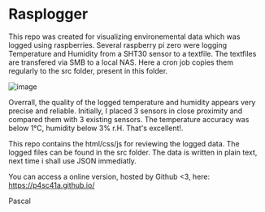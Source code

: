 <h1> Rasplogger </h1>

This repo was created for visualizing environemental data which was logged using raspberries.
Several raspberry pi zero were logging Temperature and Humidity from a SHT30 sensor to a textfile.
The textfiles are transfered via SMB to a local NAS. Here a cron job copies them
regularly to the src folder, present in this folder.

![image](https://github.com/P4sc41a/P4sc41a.github.io/assets/153824853/bbae45c9-eee7-40c7-ae23-3f41783c94b4)

Overrall, the quality of the logged temperature and humidity appears very precise and reliable.
Initially, I placed 3 sensors in close proximity and compared them with 3 existing sensors.
The temperature accuracy was below 1°C, humidity below 3% r.H. That's excellent!.

This repo contains the html/css/js for reviewing the logged data.
The logged files can be found in the src folder.
The data is written in plain text, next time i shall use JSON immediatly.

You can access a online version, hosted by Github <3, here:
https://p4sc41a.github.io/

Pascal
